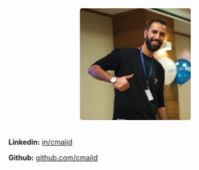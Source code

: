 <div style="text-align:center;margin-bottom:2rem;">
  <img src="https://github.com/cmajid/cmajid.github.io/blob/main/IAMMAJID.png"  alt="I am Majid!" style="border-radius:2%;width:220px;" />
</div>


**Linkedin:** [in/cmajid](https://www.linkedin.com/in/cmajid)

**Github:** [github.com/cmajid](https://github.com/cmajid)
